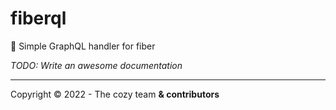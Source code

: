 # fiberql
🔦 Simple GraphQL handler for fiber

*TODO: Write an awesome documentation*

---

Copyright © 2022 - The cozy team **& contributors**
